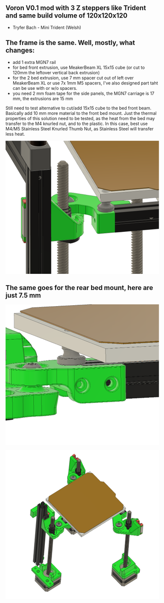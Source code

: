 ## Voron V0.1 mod with 3 Z steppers like Trident and same build volume of 120x120x120

- Tryfer Bach - Mini Trident (Welsh) 

## The frame is the same. Well, mostly, what changes:
- add 1 extra MGN7 rail
- for bed front extrusion, use MeakerBeam XL 15x15 cube (or cut to 120mm the leftover vertical back extrusion)
- for the 2 bed extrusion, use 7 mm spacer cut out of left over MeakerBeam XL or use 7x 1mm M5 spacers, I've also designed part taht can be use with or w/o spacers. 
- you need 2 mm foam tape for the side panels, the MGN7 carriage is 17 mm, the extrusions are 15 mm

Still need to test alternative to cut/add 15x15 cube to the bed front beam. Basically add 10 mm more material to the front bed mount. Just the thermal properties of this solution need to be tested, as the heat from the bed may transfer to the M4 knurled nut, and to the plastic.
In this case, best use M4/M5 Stainless Steel Knurled Thumb Nut, as Stainless Steel will transfer less heat.

![PIC](Images/3Frog-PIC02.png)

## The same goes for the rear bed mount, here are just 7.5 mm

![PIC](Images/3Frog-PIC03.png)

![PIC](Images/3Frog-PIC01.png)
